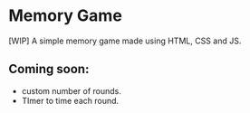 # Memory Game
[WIP] A simple memory game made using HTML, CSS and JS.

## Coming soon:
* custom number of rounds.
* TImer to time each round.

